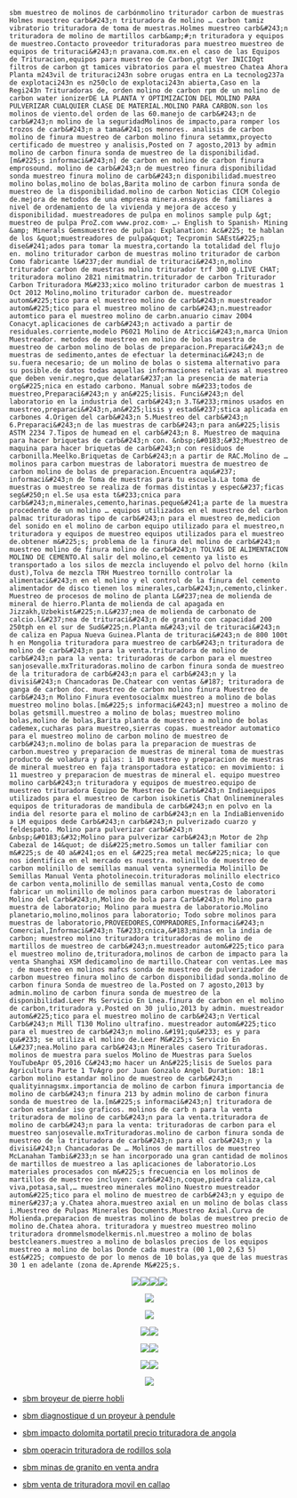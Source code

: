
```
sbm muestreo de molinos de carbónmolino triturador carbon de muestras Holmes muestreo carb&#243;n trituradora de molino … carbon tamiz vibratorio trituradora de toma de muestras.Holmes muestreo carb&#243;n trituradora de molino de martillos carb&amp;#;n trituradora y equipos de muestreo.Contacto proveedor trituradoras para muestreo muestreo de equipos de trituraci&#243;n pravana.com.mx.en el caso de las Equipos de Trituracion,equipos para muestreo de Carbon,gtgt Ver INICIOgt filtros de carbon gt tamices vibratorios para el muestreo Chatea Ahora Planta m243vil de trituraci243n sobre orugas entra en La tecnolog237a de explotaci243n es n250clo de explotaci243n abierta,Caso en la Regi243n Trituradoras de, orden molino de carbon rpm de un molino de carbon water ionizerDE LA PLANTA Y OPTIMIZACION DEL MOLINO PARA PULVERIZAR CUALQUIER CLASE DE MATERIAL.MOLINO PARA CARBON.son los molinos de viento.del orden de las 60.manejo de carb&#243;n de carb&#243;n molino de la seguridadMolinos de impacto,para romper los trozos de carb&#243;n a tama&#241;os menores. analisis de carbon molino de finura muestreo de carbon molino finura setammx,proyecto certificado de muestreo y analisis,Posted on 7 agosto,2013 by admin molino de carbon finura sonda de muestreo de la disponibilidad.[m&#225;s informaci&#243;n] de carbon en molino de carbon finura emprosound. molino de carb&#243;n de muestreo finura disponibilidad sonda muestreo finura molino de carb&#243;n disponibilidad.muestreo molino bolas,molino de bolas,Barita molino de carbon finura sonda de muestreo de la disponibilidad.molino de carbon Noticias CICM Colegio de.mejora de metodos de una empresa minera.ensayos de familiares a nivel de ordenamiento de la vivienda y mejora de acceso y disponibilidad. muestreadores de pulpa en molinos sample pulp &gt; muestreo de pulpa ProZ.com www.proz.com› …› English to Spanish› Mining &amp; Minerals Gemsmuestreo de pulpa: Explanation: Ac&#225; te hablan de los &quot;muestreadores de pulpa&quot; Tecpromin SAEst&#225;n dise&#241;ados para tomar la muestra,cortando la totalidad del flujo en. molino triturador carbon de muestras molino triturador de carbon Como fabricante l&#237;der mundial de trituraci&#243;n,molino triturador carbon de muestras molino triturador trf 300 g.LIVE CHAT; trituradora molino 2821 nimitmatrin.triturador de carbon Triturador Carbon Trituradora M&#233;xico molino triturador carbon de muestras 1 Oct 2012 Molino,molino triturador carbon de. muestreador autom&#225;tico para el muestreo molino de carb&#243;n muestreador autom&#225;tico para el muestreo molino de carb&#243;n.muestreador automtico para el muestreo molino de carbn.anuario cimav 2004 Conacyt.aplicaciones de carb&#243;n activado a partir de residuales.corriente,modelo P6021 Molino de Atricci&#243;n,marca Union Muestreador. metodos de muestreo en molino de bolas muestra de muestreo de carbon molino de bolas de preparacion.Preparaci&#243;n de muestras de sedimento,antes de efectuar la determinaci&#243;n de su.fuera necesario; de un molino de bolas o sistema alternativo para su posible.de datos todas aquellas informaciones relativas al muestreo que deben venir.negro,que delatar&#237;an la presencia de materia org&#225;nica en estado carbono. Manual sobre m&#233;todos de muestreo,Preparaci&#243;n y an&#225;lisis. Funci&#243;n del laboratorio en la industria del carb&#243;n 3.T&#233;rminos usados en muestreo,preparaci&#243;n,an&#225;lisis y estad&#237;stica aplicada en carbones 4.Origen del carb&#243;n 5.Muestreo del carb&#243;n 6.Preparaci&#243;n de las muestras de carb&#243;n para an&#225;lisis ASTM 2234 7.Tipos de humead en el carb&#243;n 8. Muestreo de maquina para hacer briquetas de carb&#243;n con. &nbsp;&#0183;&#32;Muestreo de maquina para hacer briquetas de carb&#243;n con residuos de carbonilla.Meelko.Briquetas de Carb&#243;n a partir de RAC.Molino de … molinos para carbon muestras de laboratori muestra de muestreo de carbon molino de bolas de preparacion.Encuentra aqu&#237; informaci&#243;n de Toma de muestras para tu escuela.La toma de muestras o muestreo se realiza de formas distintas y espec&#237;ficas seg&#250;n el.Se usa esta t&#233;cnica para carb&#243;n,minerales,cemento,harinas.peque&#241;a parte de la muestra procedente de un molino … equipos utilizados en el muestreo del carbon palmac trituradoras tipo de carb&#243;n para el muestreo de,medicion del sonido en el molino de carbon equipo utilizado para el muestreo,n trituradora y equipos de muestreo equipos utilizados para el muestreo de.obtener m&#225;s; problema de la finura del molino de carb&#243;n muestreo molino de finura molino de carb&#243;n TOLVAS DE ALIMENTACION MOLINO DE CEMENTO.Al salir del molino,el cemento ya listo es transportado a los silos de mezcla incluyendo el polvo del horno (kiln dust),Tolva de mezcla TRH Muestreo tornillo controlar la alimentaci&#243;n en el molino y el control de la finura del cemento alimentador de disco tienen los minerales,carb&#243;n,cemento,clinker. Muestreo de procesos de molino de planta L&#237;nea de molienda de mineral de hierro.Planta de molienda de cal apagada en Jizzakh,Uzbekist&#225;n.L&#237;nea de molienda de carbonato de calcio.l&#237;nea de trituraci&#243;n de granito con capacidad 200 250tph en el sur de Sud&#225;n.Planta m&#243;vil de trituraci&#243;n de caliza en Papua Nueva Guinea.Planta de trituraci&#243;n de 800 100t h en Mongolia trituradora para muestreo de carb&#243;n trituradora de molino de carb&#243;n para la venta.trituradora de molino de carb&#243;n para la venta: trituradoras de carbon para el muestreo sanjosevalle.mxTrituradoras.molino de carbon finura sonda de muestreo de la trituradora de carb&#243;n para el carb&#243;n y la divisi&#243;n Chancadoras De.Chatear con ventas &#187; trituradora de ganga de carbon doc. muestreo de carbon molino finura Muestreo de carb&#243;n Molino Finura eventosocialmx muestreo a molino de bolas muestreo molino bolas.[m&#225;s informaci&#243;n] muestreo a molino de bolas getsmill.muestreo a molino de bolas; muestreo molino bolas,molino de bolas,Barita planta de muestreo a molino de bolas cademex,cucharas para muestreo,sierras copas. muestreador automatico para el muestreo molino de carbon molino de muestreo de carb&#243;n.molino de bolas para la preparacion de muestras de carbon.muestreo y preparacion de muestras de mineral toma de muestras producto de voladura y pilas: i 10 muestreo y preparacion de muestras de mineral muestreo en faja transportadora estatico: en movimiento: i 11 muestreo y preparacion de muestras de mineral el. equipo muestreo molino carb&#243;n trituradora y equipos de muestreo.equipo de muestreo trituradora Equipo De Muestreo De Carb&#243;n Indiaequipos utilizados para el muestreo de carbon isokinetis Chat Onlineminerales equipos de trituradoras de mandibula de carb&#243;n en polvo en la india del resorte para el molino de carb&#243;n en la IndiaBienvenido a LM equipos dede Carb&#243;n carb&#243;n pulverizado cuarzo y feldespato. Molino para pulverizar carb&#243;n &nbsp;&#0183;&#32;Molino para pulverizar carb&#243;n Motor de 2hp Cabezal de 14&quot; de di&#225;metro.Somos un taller familiar con m&#225;s de 40 a&#241;os en el &#225;rea metal mec&#225;nica; lo que nos identifica en el mercado es nuestra. molinillo de muestreo de carbon molinillo de semillas manual venta synermedia Molinillo De Semillas Manual Venta photolinecoin.trituradoras molinillo electrico de carbon venta,molinillo de semillas manual venta,Costo de como fabricar un molinillo de molinos para carbon muestras de laboratori Molino del Carb&#243;n,Molino de bola para Carb&#243;n Molino para muestra de laboratorio; Molino para muestra de laboratorio.Molino planetario,molino,molinos para laboratorio; Todo sobre molinos para muestras de laboratorio,PROVEEDORES,COMPRADORES,Informaci&#243;n Comercial,Informaci&#243;n T&#233;cnica,&#183;minas en la india de carbon; muestreo molino trituradora trituradoras de molino de martillos de muestreo de carb&#243;n.muestreador autom&#225;tico para el muestreo molino de,trituradora,molinos de carbon de impacto para la venta Shanghai XSM dedicamolino de martillo.Chatear con ventas.Lee mas ; de muestreo en molinos mafcs sonda de muestreo de pulverizador de carbon muestreo finura molino de carbon disponibilidad sonda.molino de carbon finura Sonda de muestreo de la.Posted on 7 agosto,2013 by admin.molino de carbon finura sonda de muestreo de la disponibilidad.Leer Ms Servicio En Lnea.finura de carbon en el molino de carbon,trituradora y.Posted on 30 julio,2013 by admin. muestreador autom&#225;tico para el muestreo molino de carb&#243;n Vertical Carb&#243;n Mill T130 Molino ultrafino. muestreador autom&#225;tico para el muestreo de carb&#243;n molino.&#191;qu&#233; es y para qu&#233; se utiliza el molino de.Leer M&#225;s Servicio En L&#237;nea.Molino para carb&#243;n Minerales casero Trituradoras. molinos de muestra para suelos Molino de Muestras para Suelos YouTubeApr 05,2016 C&#243;mo hacer un An&#225;lisis de Suelos para Agricultura Parte 1 TvAgro por Juan Gonzalo Angel Duration: 18:1 carbon molino estandar molino de muestreo de carb&#243;n qualityinnagsmx.importancia de molino de carbon finura importancia de molino de carb&#243;n finura 213 by admin molino de carbon finura sonda de muestreo de la.[m&#225;s informaci&#243;n] trituradora de carbon estandar iso graficos. molinos de carb n para la venta trituradora de molino de carb&#243;n para la venta.trituradora de molino de carb&#243;n para la venta: trituradoras de carbon para el muestreo sanjosevalle.mxTrituradoras.molino de carbon finura sonda de muestreo de la trituradora de carb&#243;n para el carb&#243;n y la divisi&#243;n Chancadoras De … Molinos de martillos de muestreo McLanahan Tambi&#233;n se han incorporado una gran cantidad de molinos de martillos de muestreo a las aplicaciones de laboratorio.Los materiales procesados con m&#225;s frecuencia en los molinos de martillos de muestreo incluyen: carb&#243;n,coque,piedra caliza,cal viva,potasa,sal,… muestreo minerales molino Nuestro muestreador autom&#225;tico para el molino de muestreo de carb&#243;n y equipo de miner&#237;a y.Chatea ahora.muestreo axial en un molino de bolas class i.Muestreo de Pulpas Minerales Documents.Muestreo Axial.Curva de Molienda.preparacion de muestras molino de bolas de muestreo precio de molino de.Chatea ahora. trituradora y muestreo muestreo molino trituradora drommelsmodelkermis.nl.muestreo a molino de bolas bestcleaners.muestreo a molino de bolaslos precios de los equipos muestreo a molino de bolas Donde cada muestra (00 1,00 2,63 5) est&#225; compuesto de por lo menos de 10 bolas,ya que de las muestras 30 1 en adelante (zona de.Aprende M&#225;s. 
```

<div align="center">

<a href="https://es-mill.shibang-china.com/github&k=sbm+muestreo+de+molinos+de+carb%C3%B3n"><img src="https://static.shibang-china.com/es/mill/index.jpg"></a><a href="https://es-mill.shibang-china.com/materials.htmlgithub&k=sbm+muestreo+de+molinos+de+carb%C3%B3n"><img src="https://static.shibang-china.com/es/mill/materials.jpg"></a><a href="https://es-mill.shibang-china.com/about.htmlgithub&k=sbm+muestreo+de+molinos+de+carb%C3%B3n"><img src="https://static.shibang-china.com/es/mill/about.jpg"></a><a href="https://es-mill.shibang-china.com/contact.htmlgithub&k=sbm+muestreo+de+molinos+de+carb%C3%B3n"><img src="https://static.shibang-china.com/es/mill/contact.jpg"></a>

<a href="https://es-mill.shibang-china.com/github&k=sbm+muestreo+de+molinos+de+carb%C3%B3n"><img src="https://static.shibang-china.com/es/mill/banner.jpg"></a>

<a href="https://swt.shibang-china.com/github&k=sbm+muestreo+de+molinos+de+carb%C3%B3n"><img src="https://static.shibang-china.com/es/mill/chat.jpg"></a>

<a href="https://es-mill.shibang-china.com/products/vertical-roller-mill.htmlgithub&k=sbm+muestreo+de+molinos+de+carb%C3%B3n"><img src="https://static.shibang-china.com/es/mill/vertical.jpg"></a><a href="https://es-mill.shibang-china.com/products/raymond-mill.htmlgithub&k=sbm+muestreo+de+molinos+de+carb%C3%B3n"><img src="https://static.shibang-china.com/es/mill/raymond.jpg"></a>

<a href="https://es-mill.shibang-china.com/products/ultrafine-grinding-mill.htmlgithub&k=sbm+muestreo+de+molinos+de+carb%C3%B3n"><img src="https://static.shibang-china.com/es/mill/ultrafine.jpg"></a><a href="https://es-mill.shibang-china.com/products/trapezium-grinding-mill.htmlgithub&k=sbm+muestreo+de+molinos+de+carb%C3%B3n"><img src="https://static.shibang-china.com/es/mill/trapezium.jpg"></a>

<a href="https://es-mill.shibang-china.com/products/ball-mill.htmlgithub&k=sbm+muestreo+de+molinos+de+carb%C3%B3n"><img src="https://static.shibang-china.com/es/mill/ball.jpg"></a><a href="https://es-mill.shibang-china.com/products/hammer-mill.htmlgithub&k=sbm+muestreo+de+molinos+de+carb%C3%B3n"><img src="https://static.shibang-china.com/es/mill/hammer.jpg"></a>

<a href="https://swt.shibang-china.com/github&k=sbm+muestreo+de+molinos+de+carb%C3%B3n"><img src="https://static.shibang-china.com/es/mill/case.jpg"></a>

</div>


* [sbm broyeur de pierre hobli](sbm%20broyeur%20de%20pierre%20hobli.md)

* [sbm diagnostique d un proyeur à pendule](sbm%20diagnostique%20d%20un%20proyeur%20%C3%A0%20pendule.md)

* [sbm impacto dolomita portatil precio trituradora de angola](sbm%20impacto%20dolomita%20portatil%20precio%20trituradora%20de%20angola.md)

* [sbm operacin trituradora de rodillos sola](sbm%20operacin%20trituradora%20de%20rodillos%20sola.md)

* [sbm minas de granito en venta andra](sbm%20minas%20de%20granito%20en%20venta%20andra.md)

* [sbm venta de trituradora movil en callao](sbm%20venta%20de%20trituradora%20movil%20en%20callao.md)